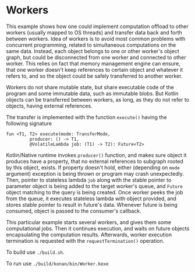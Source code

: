 # Workers

 This example shows how one could implement computation offload to other workers
(usually mapped to OS threads) and transfer data back and forth between workers.
Idea of workers is to avoid most common problems with concurrent programming, related
to simultaneous computations on the same data. Instead, each object belongs to
one or other worker's object graph, but could be disconnected from one worker
and connected to other worker. This relies on fact that memory management
engine can ensure, that one worker doesn't keep references to certain object and
whatever it refers to, and so the object could be safely transferred to another worker.

Workers do not share mutable state, but share executable code of the program and some
immutable data, such as immutable blobs. But Kotlin objects can be transferred
between workers, as long, as they do not refer to objects, having external references.

The transfer is implemented with the function `execute()` having the following signature

    fun <T1, T2> execute(mode: TransferMode,
             producer: () -> T1,
             @VolatileLambda job: (T1) -> T2): Future<T2>

  Kotlin/Native runtime invokes `producer()` function, and makes sure object it produces
have a property, that no external references to subgraph rooted by this object, exists.
If property doesn't hold, either (depending on `mode` argument) exception is being thrown
or program may crash unexpectedly.
 Then, pointer to stateless lambda `job` along with the stable pointer to parameter object
is being added to the target worker's queue, and `Future` object matching to the query
is being created. Once worker peeks the job from the queue, it executes stateless lambda
with object provided, and stores stable pointer to result in future's data. Whenever
future is being consumed, object is passed to the consumer's callback.

 This particular example starts several workers, and gives them some computational jobs.
Then it continues execution, and waits on future objects encapsulating the
computation results. Afterwards, worker execution termination is requested with the
`requestTermination()` operation.

To build use `./build.sh`.

To run use `./build/konan/bin/Worker.kexe`
